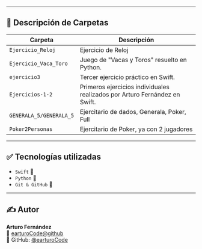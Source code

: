 

---

## 📌 Descripción de Carpetas

| Carpeta                  | Descripción                                                               |
|--------------------------|---------------------------------------------------------------------------|
| `Ejercicio_Reloj`       | Ejercicio de Reloj                                                         |
| `Ejercicio_Vaca_Toro`   | Juego de "Vacas y Toros" resuelto en Python.                               |
| `ejercicio3`            | Tercer ejercicio práctico en Swift.                                        |
| `Ejercicios-1-2`        | Primeros ejercicios individuales realizados por Arturo Fernández en Swift. |
| `GENERALA_5/GENERALA_5`             | Ejercitario de dados, Generala, Poker, Full                                |
| `Poker2Personas`             | Ejercitario de Poker, ya con 2 jugadores                                |

---

## ✅ Tecnologías utilizadas

- `Swift` 🧪
- `Python` 🐍
- `Git & GitHub` 🔧

---

## ✍️ Autor

**Arturo Fernández**  
📧 [earturoCode@github](mailto:earturoCode@github)  
💼 GitHub: [@earturoCode](https://github.com/earturoCode)


